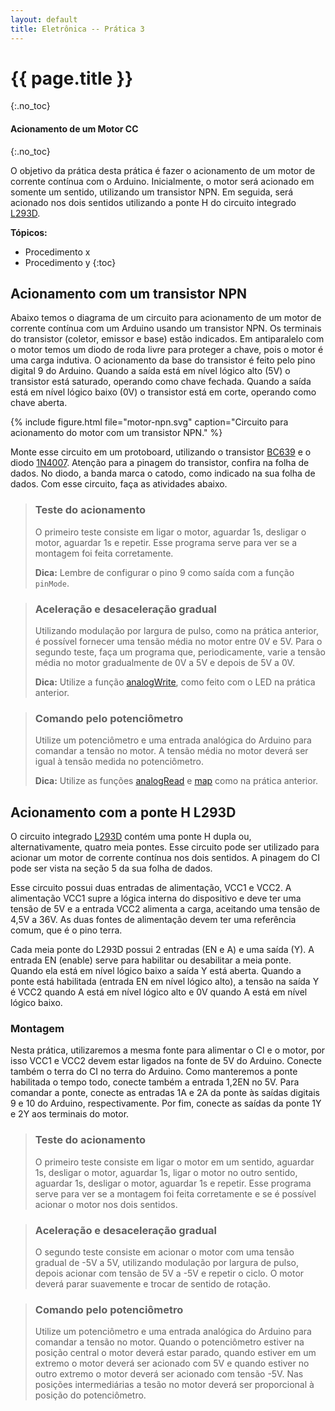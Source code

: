 ```yaml
---
layout: default
title: Eletrônica -- Prática 3
---
```


{{ page.title }}
================
{:.no_toc}

#### Acionamento de um Motor CC
{:.no_toc}


O objetivo da prática desta prática é fazer o acionamento de um motor de 
corrente contínua com o Arduino. Inicialmente, o motor será acionado em 
somente um sentido, utilizando um transistor NPN. Em seguida, será acionado
nos dois sentidos utilizando a ponte H do circuito integrado [L293D].

**Tópicos:**
* Procedimento x
* Procedimento y
{:toc}


Acionamento com um transistor NPN
---------------------------------

Abaixo temos o diagrama de um circuito para acionamento de um motor de corrente
contínua com um Arduino usando um transistor NPN. Os terminais do transistor
(coletor, emissor e base) estão indicados. Em antiparalelo com o motor temos
um diodo de roda livre para proteger a chave, pois o motor é uma carga indutiva.
O acionamento da base do transistor é feito pelo pino digital 9 do Arduino.
Quando a saída está em nível lógico alto (5V) o transistor está saturado,
operando como chave fechada. Quando a saída está em nível lógico baixo (0V) o
transistor está em corte, operando como chave aberta.

{%
   include figure.html
   file="motor-npn.svg"
   caption="Circuito para acionamento do motor com um transistor NPN."
%}

Monte esse circuito em um protoboard, utilizando o transistor [BC639] e o diodo
[1N4007]. Atenção para a pinagem do transistor, confira na folha de dados.
No diodo, a banda marca o catodo, como indicado na sua folha de dados.
Com esse circuito, faça as atividades abaixo.

> ### Teste do acionamento
>
> O primeiro teste consiste em ligar o motor, aguardar 1s, desligar o motor,
> aguardar 1s e repetir. Esse programa serve para ver se a montagem foi feita
> corretamente.
>
> **Dica:** Lembre de configurar o pino 9 como saída com a função `pinMode`.


> ### Aceleração e desaceleração gradual
>
> Utilizando modulação por largura de pulso, como na prática anterior, é 
> possível fornecer uma tensão média no motor entre 0V e 5V. Para o segundo 
> teste, faça um programa que, periodicamente, varie a tensão média no motor
> gradualmente de 0V a 5V e depois de 5V a 0V.
> 
> **Dica:** Utilize a função [analogWrite], como feito com o LED na prática
> anterior.


> ### Comando pelo potenciômetro
>
> Utilize um potenciômetro e uma entrada analógica do Arduino para comandar a
> tensão no motor. A tensão média no motor deverá ser igual à tensão medida no
> potenciômetro.
> 
> **Dica:** Utilize as funções [analogRead] e [map] como na prática anterior.

Acionamento com a ponte H L293D
-------------------------------

O circuito integrado [L293D] contém uma ponte H dupla ou, alternativamente,
quatro meia pontes. Esse circuito pode ser utilizado para acionar um motor de
corrente contínua nos dois sentidos. A pinagem do CI pode ser vista na seção 5
da sua folha de dados.

Esse circuito possui duas entradas de alimentação, VCC1 e VCC2. A alimentação
VCC1 supre a lógica interna do dispositivo e deve ter uma tensão de 5V e a
entrada VCC2 alimenta a carga, aceitando uma tensão de 4,5V a 36V. As duas
fontes de alimentação devem ter uma referência comum, que é o pino terra.

Cada meia ponte do L293D possui 2 entradas (EN e A) e uma saída (Y). A entrada
EN (enable) serve para habilitar ou desabilitar a meia ponte. Quando ela está
em nível lógico baixo a saída Y está aberta. Quando a ponte está habilitada 
(entrada EN em nível lógico alto), a tensão na saída Y é VCC2 quando A está em
nível lógico alto e 0V quando A está em nível lógico baixo.

### Montagem

Nesta prática, utilizaremos a mesma fonte para alimentar o CI e o motor,
por isso VCC1 e VCC2 devem estar ligados na fonte de 5V do Arduino.
Conecte também o terra do CI no terra do Arduino. Como manteremos a ponte
habilitada o tempo todo, conecte também a entrada 1,2EN no 5V. Para comandar a
ponte, conecte as entradas 1A e 2A da ponte às saídas digitais 9 e 10 do
Arduino, respectivamente. Por fim, conecte as saídas da ponte 1Y e 2Y aos 
terminais do motor.

> ### Teste do acionamento
>
> O primeiro teste consiste em ligar o motor em um sentido, aguardar 1s, 
> desligar o motor, aguardar 1s, ligar o motor no outro sentido, aguardar 1s,
> desligar o motor, aguardar 1s e repetir. Esse programa serve para ver se a
> montagem foi feita corretamente e se é possível acionar o motor nos dois 
> sentidos.


> ### Aceleração e desaceleração gradual
>
> O segundo teste consiste em acionar o motor com uma tensão gradual de -5V a
> 5V, utilizando modulação por largura de pulso, depois acionar com tensão
> de 5V a -5V e repetir o ciclo. O motor deverá parar suavemente e trocar de
> sentido de rotação.


> ### Comando pelo potenciômetro
>
> Utilize um potenciômetro e uma entrada analógica do Arduino para comandar a
> tensão no motor. Quando o potenciômetro estiver na posição central o motor
> deverá estar parado, quando estiver em um extremo o motor deverá ser acionado
> com 5V e quando estiver no outro extremo o motor deverá ser acionado com 
> tensão -5V. Nas posições intermediárias a tesão no motor deverá ser
> proporcional à posição do potenciômetro.

[BC639]: /datasheet/BC639.pdf
[L293D]: /datasheet/L293D.pdf
[1N4007]: /datasheet/1N4007.pdf

[analogWrite]: https://www.arduino.cc/en/Reference/AnalogWrite
[analogRead]: https://www.arduino.cc/en/Reference/AnalogRead
[map]: https://www.arduino.cc/en/Reference/map
